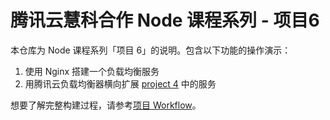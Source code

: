 腾讯云慧科合作 Node 课程系列 - 项目6
====================================

本仓库为 Node 课程系列「项目 6」的说明。包含以下功能的操作演示：

1.	使用 Nginx 搭建一个负载均衡服务
2.	用腾讯云负载均衡器横向扩展 [project 4](https://github.com/qcourse/node-project-4) 中的服务

想要了解完整构建过程，请参考[项目 Workflow](https://github.com/qcourse/node-project-6/wiki/Workflow)。
